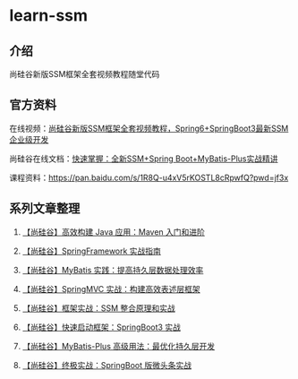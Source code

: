 # learn-ssm

## 介绍
尚硅谷新版SSM框架全套视频教程随堂代码

## 官方资料
在线视频：[尚硅谷新版SSM框架全套视频教程，Spring6+SpringBoot3最新SSM企业级开发](https://www.bilibili.com/video/BV1AP411s7D7)

尚硅谷在线文档：[快速掌握：全新SSM+Spring Boot+MyBatis-Plus实战精讲](https://www.wolai.com/v5Kuct5ZtPeVBk4NBUGBWF)

课程资料：https://pan.baidu.com/s/1R8Q-u4xV5rKOSTL8cRpwfQ?pwd=jf3x

## 系列文章整理
1. [【尚硅谷】高效构建 Java 应用：Maven 入门和进阶](https://blog.shiguang666.eu.org/2024/08/30/533ffd7e1c25/)

2. [【尚硅谷】SpringFramework 实战指南](https://blog.shiguang666.eu.org/2024/09/01/1e1aeaf55f54/)

3. [【尚硅谷】MyBatis 实践：提高持久层数据处理效率](https://blog.shiguang666.eu.org/2024/09/04/5b864baf1a72/)

4. [【尚硅谷】SpringMVC 实战：构建高效表述层框架](https://blog.shiguang666.eu.org/2024/09/08/ec12d310c85f/)

5. [【尚硅谷】框架实战：SSM 整合原理和实战](https://blog.shiguang666.eu.org/2024/09/08/676c834f4f8d/)

6. [【尚硅谷】快速启动框架：SpringBoot3 实战](https://blog.shiguang666.eu.org/2024/09/09/28a6f86cb61a/)

7. [【尚硅谷】MyBatis-Plus 高级用法：最优化持久层开发](https://blog.shiguang666.eu.org/2024/09/09/7755abe64567/)

8. [【尚硅谷】终极实战：SpringBoot 版微头条实战](https://blog.shiguang666.eu.org/2024/09/10/e2c85322eace/)




